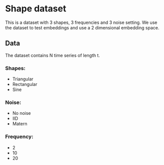 # Shape dataset

This is  a dataset with 3 shapes, 3 frequencies and 3 noise setting.
We use the dataset to test embeddings and use a 2 dimensional embedding space.

## Data

The dataset contains N time series of length t.

### Shapes:
* Triangular
* Rectangular
* Sine

### Noise:
* No noise
* IID
* Matern

### Frequency:
* 2
* 10
* 20